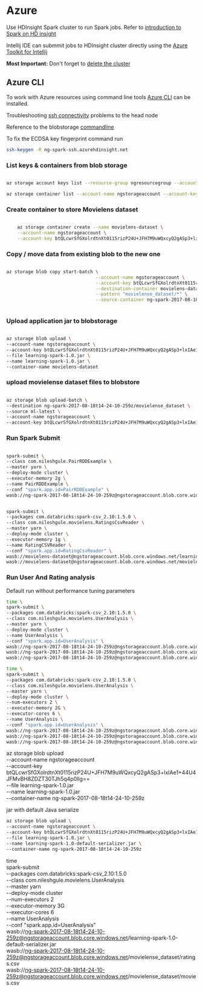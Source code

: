 # Azure

Use HDInsight Spark cluster to run Spark jobs. Refer to [introduction to Spark on HD insight](https://docs.microsoft.com/en-us/azure/hdinsight/hdinsight-apache-spark-overview)

Intellij IDE can submmit jobs to HDInsight cluster directly using the [Azure Toolkit for Intellij](https://docs.microsoft.com/en-us/azure/hdinsight/hdinsight-apache-spark-intellij-tool-plugin)

**Most Important:** Don't forget to [delete the cluster](https://docs.microsoft.com/en-us/azure/hdinsight/hdinsight-delete-cluster)


## Azure CLI
To work with Azure resources using command line tools [Azure CLI](https://docs.microsoft.com/en-sg/cli/azure/install-azure-cli) can be installed.

Troubleshooting [ssh connectivity](https://github.com/twright-msft/azure-content/blob/master/articles/hdinsight/hdinsight-hadoop-linux-use-ssh-unix.md) problems to the head node

Reference to the blobstorage [commandline](https://docs.microsoft.com/en-us/cli/azure/storage/blob#uploads)

To fix the ECDSA key fingerprint command run
```bash
ssh-keygen -R ng-spark-ssh.azurehdinsight.net
```

### List keys & containers from blob storage

```bash

az storage account keys list --resource-group ngresourcegroup --account-name ngstorageaccount

az storage container list --account-name ngstorageaccount --account-key btQLcwrSfGXolrdtnXt0115rizP24U+JFH7M9uWQxcyQ2gASp3+lxIAe1+44U4JFMvBH8ZDZT30TJh5q4p0lIg==

```

### Create container to store Movielens dataset
```bash

    az storage container create --name movielens-dataset \
    --account-name ngstorageaccount \
    --account-key btQLcwrSfGXolrdtnXt0115rizP24U+JFH7M9uWQxcyQ2gASp3+lxIAe1+44U4JFMvBH8ZDZT30TJh5q4p0lIg==

```

### Copy / move data from existing blob to the new one

```bash

az storage blob copy start-batch \
                                 --account-name ngstorageaccount \
                                 --account-key btQLcwrSfGXolrdtnXt0115rizP24U+JFH7M9uWQxcyQ2gASp3+lxIAe1+44U4JFMvBH8ZDZT30TJh5q4p0lIg== \
                                 --destination-container movielens-dataset \
                                 --pattern "movielense_dataset/*" \
                                 --source-container ng-spark-2017-08-18t14-24-10-259z
                                 
```

### Upload application jar to blobstorage
```bash

az storage blob upload \
--account-name ngstorageaccount \
--account-key btQLcwrSfGXolrdtnXt0115rizP24U+JFH7M9uWQxcyQ2gASp3+lxIAe1+44U4JFMvBH8ZDZT30TJh5q4p0lIg== \
--file learning-spark-1.0.jar \
--name learning-spark-1.0.jar \
--container-name movielens-dataset

```

### upload movielense dataset files to blobstore

```bash

az storage blob upload-batch \
--destination ng-spark-2017-08-18t14-24-10-259z/movielense_dataset \
--source ml-latest \
--account-name ngstorageaccount \
--account-key btQLcwrSfGXolrdtnXt0115rizP24U+JFH7M9uWQxcyQ2gASp3+lxIAe1+44U4JFMvBH8ZDZT30TJh5q4p0lIg==

``` 

### Run Spark Submit
```bash

spark-submit \
--class com.nileshgule.PairRDDExample \
--master yarn \
--deploy-mode cluster \
--executor-memory 2g \
--name PairRDDExample \
--conf "spark.app.id=PairRDDExample" \
wasb://ng-spark-2017-08-18t14-24-10-259z@ngstorageaccount.blob.core.windows.net/learning-spark-1.0.jar


spark-submit \
--packages com.databricks:spark-csv_2.10:1.5.0 \
--class com.nileshgule.movielens.RatingsCsvReader \
--master yarn \
--deploy-mode cluster \
--executor-memory 1g \
--name RatingCSVReader \
--conf "spark.app.id=RatingCsvReader" \
wasb://movielens-dataset@ngstorageaccount.blob.core.windows.net/learning-spark-1.0.jar \
wasb://movielens-dataset@ngstorageaccount.blob.core.windows.net/movielens-dataset/movielense_dataset/ratings.csv

```

### Run User And Rating analysis

Default run without performance tuning parameters
```bash
time \
spark-submit \
--packages com.databricks:spark-csv_2.10:1.5.0 \
--class com.nileshgule.movielens.UserAnalysis \
--master yarn \
--deploy-mode cluster \
--name UserAnalysis \
--conf "spark.app.id=UserAnalysis" \
wasb://ng-spark-2017-08-18t14-24-10-259z@ngstorageaccount.blob.core.windows.net/learning-spark-1.0.jar \
wasb://ng-spark-2017-08-18t14-24-10-259z@ngstorageaccount.blob.core.windows.net/movielense_dataset/ratings.csv \
wasb://ng-spark-2017-08-18t14-24-10-259z@ngstorageaccount.blob.core.windows.net/movielense_dataset/movies.csv
```

```bash
time \
spark-submit \
--packages com.databricks:spark-csv_2.10:1.5.0 \
--class com.nileshgule.movielens.UserAnalysis \
--master yarn \
--deploy-mode cluster \
--num-executors 2 \
--executor-memory 2G \
--executor-cores 6 \
--name UserAnalysis \
--conf "spark.app.id=UserAnalysis" \
wasb://ng-spark-2017-08-18t14-24-10-259z@ngstorageaccount.blob.core.windows.net/learning-spark-1.0.jar \
wasb://ng-spark-2017-08-18t14-24-10-259z@ngstorageaccount.blob.core.windows.net/movielense_dataset/ratings.csv \
wasb://ng-spark-2017-08-18t14-24-10-259z@ngstorageaccount.blob.core.windows.net/movielense_dataset/movies.csv
```

az storage blob upload \
--account-name ngstorageaccount \
--account-key btQLcwrSfGXolrdtnXt0115rizP24U+JFH7M9uWQxcyQ2gASp3+lxIAe1+44U4JFMvBH8ZDZT30TJh5q4p0lIg== \
--file learning-spark-1.0.jar \
--name learning-spark-1.0.jar \
--container-name ng-spark-2017-08-18t14-24-10-259z

jar with default Java serialize
```bash
az storage blob upload \
--account-name ngstorageaccount \
--account-key btQLcwrSfGXolrdtnXt0115rizP24U+JFH7M9uWQxcyQ2gASp3+lxIAe1+44U4JFMvBH8ZDZT30TJh5q4p0lIg== \
--file learning-spark-1.0.jar \
--name learning-spark-1.0-default-serializer.jar \
--container-name ng-spark-2017-08-18t14-24-10-259z
```

time \
spark-submit \
--packages com.databricks:spark-csv_2.10:1.5.0 \
--class com.nileshgule.movielens.UserAnalysis \
--master yarn \
--deploy-mode cluster \
--num-executors 2 \
--executor-memory 3G \
--executor-cores 6 \
--name UserAnalysis \
--conf "spark.app.id=UserAnalysis" \
wasb://ng-spark-2017-08-18t14-24-10-259z@ngstorageaccount.blob.core.windows.net/learning-spark-1.0-default-serializer.jar \
wasb://ng-spark-2017-08-18t14-24-10-259z@ngstorageaccount.blob.core.windows.net/movielense_dataset/ratings.csv \
wasb://ng-spark-2017-08-18t14-24-10-259z@ngstorageaccount.blob.core.windows.net/movielense_dataset/movies.csv